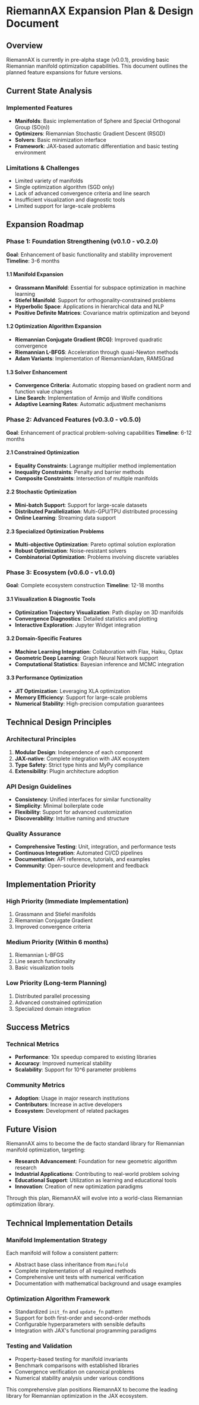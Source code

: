 # RiemannAX Expansion Plan & Design Document

## Overview

RiemannAX is currently in pre-alpha stage (v0.0.1), providing basic Riemannian manifold optimization capabilities. This document outlines the planned feature expansions for future versions.

## Current State Analysis

### Implemented Features
- **Manifolds**: Basic implementation of Sphere and Special Orthogonal Group (SO(n))
- **Optimizers**: Riemannian Stochastic Gradient Descent (RSGD)
- **Solvers**: Basic minimization interface
- **Framework**: JAX-based automatic differentiation and basic testing environment

### Limitations & Challenges
- Limited variety of manifolds
- Single optimization algorithm (SGD only)
- Lack of advanced convergence criteria and line search
- Insufficient visualization and diagnostic tools
- Limited support for large-scale problems

## Expansion Roadmap

### Phase 1: Foundation Strengthening (v0.1.0 - v0.2.0)
**Goal**: Enhancement of basic functionality and stability improvement
**Timeline**: 3-6 months

#### 1.1 Manifold Expansion
- **Grassmann Manifold**: Essential for subspace optimization in machine learning
- **Stiefel Manifold**: Support for orthogonality-constrained problems
- **Hyperbolic Space**: Applications in hierarchical data and NLP
- **Positive Definite Matrices**: Covariance matrix optimization and beyond

#### 1.2 Optimization Algorithm Expansion
- **Riemannian Conjugate Gradient (RCG)**: Improved quadratic convergence
- **Riemannian L-BFGS**: Acceleration through quasi-Newton methods
- **Adam Variants**: Implementation of RiemannianAdam, RAMSGrad

#### 1.3 Solver Enhancement
- **Convergence Criteria**: Automatic stopping based on gradient norm and function value changes
- **Line Search**: Implementation of Armijo and Wolfe conditions
- **Adaptive Learning Rates**: Automatic adjustment mechanisms

### Phase 2: Advanced Features (v0.3.0 - v0.5.0)
**Goal**: Enhancement of practical problem-solving capabilities
**Timeline**: 6-12 months

#### 2.1 Constrained Optimization
- **Equality Constraints**: Lagrange multiplier method implementation
- **Inequality Constraints**: Penalty and barrier methods
- **Composite Constraints**: Intersection of multiple manifolds

#### 2.2 Stochastic Optimization
- **Mini-batch Support**: Support for large-scale datasets
- **Distributed Parallelization**: Multi-GPU/TPU distributed processing
- **Online Learning**: Streaming data support

#### 2.3 Specialized Optimization Problems
- **Multi-objective Optimization**: Pareto optimal solution exploration
- **Robust Optimization**: Noise-resistant solvers
- **Combinatorial Optimization**: Problems involving discrete variables

### Phase 3: Ecosystem (v0.6.0 - v1.0.0)
**Goal**: Complete ecosystem construction
**Timeline**: 12-18 months

#### 3.1 Visualization & Diagnostic Tools
- **Optimization Trajectory Visualization**: Path display on 3D manifolds
- **Convergence Diagnostics**: Detailed statistics and plotting
- **Interactive Exploration**: Jupyter Widget integration

#### 3.2 Domain-Specific Features
- **Machine Learning Integration**: Collaboration with Flax, Haiku, Optax
- **Geometric Deep Learning**: Graph Neural Network support
- **Computational Statistics**: Bayesian inference and MCMC integration

#### 3.3 Performance Optimization
- **JIT Optimization**: Leveraging XLA optimization
- **Memory Efficiency**: Support for large-scale problems
- **Numerical Stability**: High-precision computation guarantees

## Technical Design Principles

### Architectural Principles
1. **Modular Design**: Independence of each component
2. **JAX-native**: Complete integration with JAX ecosystem
3. **Type Safety**: Strict type hints and MyPy compliance
4. **Extensibility**: Plugin architecture adoption

### API Design Guidelines
- **Consistency**: Unified interfaces for similar functionality
- **Simplicity**: Minimal boilerplate code
- **Flexibility**: Support for advanced customization
- **Discoverability**: Intuitive naming and structure

### Quality Assurance
- **Comprehensive Testing**: Unit, integration, and performance tests
- **Continuous Integration**: Automated CI/CD pipelines
- **Documentation**: API reference, tutorials, and examples
- **Community**: Open-source development and feedback

## Implementation Priority

### High Priority (Immediate Implementation)
1. Grassmann and Stiefel manifolds
2. Riemannian Conjugate Gradient
3. Improved convergence criteria

### Medium Priority (Within 6 months)
1. Riemannian L-BFGS
2. Line search functionality
3. Basic visualization tools

### Low Priority (Long-term Planning)
1. Distributed parallel processing
2. Advanced constrained optimization
3. Specialized domain integration

## Success Metrics

### Technical Metrics
- **Performance**: 10x speedup compared to existing libraries
- **Accuracy**: Improved numerical stability
- **Scalability**: Support for 10^6 parameter problems

### Community Metrics
- **Adoption**: Usage in major research institutions
- **Contributors**: Increase in active developers
- **Ecosystem**: Development of related packages

## Future Vision

RiemannAX aims to become the de facto standard library for Riemannian manifold optimization, targeting:

- **Research Advancement**: Foundation for new geometric algorithm research
- **Industrial Applications**: Contributing to real-world problem solving
- **Educational Support**: Utilization as learning and educational tools
- **Innovation**: Creation of new optimization paradigms

Through this plan, RiemannAX will evolve into a world-class Riemannian optimization library.

## Technical Implementation Details

### Manifold Implementation Strategy
Each manifold will follow a consistent pattern:
- Abstract base class inheritance from `Manifold`
- Complete implementation of all required methods
- Comprehensive unit tests with numerical verification
- Documentation with mathematical background and usage examples

### Optimization Algorithm Framework
- Standardized `init_fn` and `update_fn` pattern
- Support for both first-order and second-order methods
- Configurable hyperparameters with sensible defaults
- Integration with JAX's functional programming paradigms

### Testing and Validation
- Property-based testing for manifold invariants
- Benchmark comparisons with established libraries
- Convergence verification on canonical problems
- Numerical stability analysis under various conditions

This comprehensive plan positions RiemannAX to become the leading library for Riemannian optimization in the JAX ecosystem.
